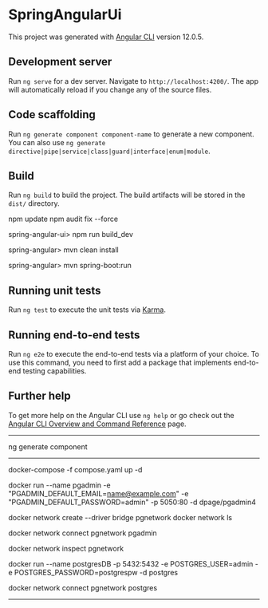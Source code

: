 # SpringAngularUi

This project was generated with [Angular CLI](https://github.com/angular/angular-cli) version 12.0.5.

## Development server

Run `ng serve` for a dev server. Navigate to `http://localhost:4200/`. The app will automatically reload if you change any of the source files.

## Code scaffolding

Run `ng generate component component-name` to generate a new component. You can also use `ng generate directive|pipe|service|class|guard|interface|enum|module`.

## Build

Run `ng build` to build the project. The build artifacts will be stored in the `dist/` directory.

npm update
npm audit fix --force


spring-angular-ui> npm run build_dev

spring-angular> mvn clean install

spring-angular> mvn spring-boot:run

## Running unit tests

Run `ng test` to execute the unit tests via [Karma](https://karma-runner.github.io).

## Running end-to-end tests

Run `ng e2e` to execute the end-to-end tests via a platform of your choice. To use this command, you need to first add a package that implements end-to-end testing capabilities.

## Further help

To get more help on the Angular CLI use `ng help` or go check out the [Angular CLI Overview and Command Reference](https://angular.io/cli) page.

--------------------
ng generate component 




--------

docker-compose -f compose.yaml up -d  

docker run --name pgadmin -e "PGADMIN_DEFAULT_EMAIL=name@example.com" -e "PGADMIN_DEFAULT_PASSWORD=admin" -p 5050:80 -d dpage/pgadmin4 


docker network create --driver bridge pgnetwork
docker network ls

docker network connect pgnetwork pgadmin

docker network inspect pgnetwork

docker run --name postgresDB -p 5432:5432 -e POSTGRES_USER=admin -e POSTGRES_PASSWORD=postgrespw -d postgres

docker network connect pgnetwork postgres

----------------

